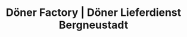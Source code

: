 ---
title: "Döner Factory | Döner Lieferdienst Bergneustadt"
url: /bergneustadt/doener-factory-doener-lieferdienst-bergneustadt/
---